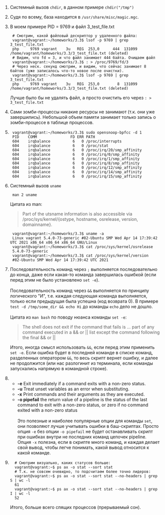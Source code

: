 1. Системный вызов `chdir`, в данном примере `chdir("/tmp")`


2. Судя по всему, база находится в `/usr/share/misc/magic.mgc`.


3. В моем примере PID = 9769 и файл 3_test_file.txt
   
        # Смотрим, какой файловый дескриптор у удаленного файла:
        vagrant@vagrant:~/homeworks/3.3$ lsof -p 9769 | grep 3_test_file.txt
        php     9769 vagrant    3u   REG  253,0      444  131099 /home/vagrant/homeworks/3.3/3_test_file.txt (deleted)
        # Видим, что fd = 3, и что файл занимает 444 байта. Очищаем файл
        vagrant@vagrant:~/homeworks/3.3$ : > /proc/9769/fd/3
        # Через неск. секунд смотрим, и видим, что сейчас занимает 8 байтов (уже записалось что-то новое после очистки).
        vagrant@vagrant:~/homeworks/3.3$ lsof -p 9769 | grep 3_test_file.txt
        php     9769 vagrant    3u   REG  253,0        8  131099 /home/vagrant/homeworks/3.3/3_test_file.txt (deleted)

    Лучше было бы не удалять файл, а просто очистить его через `: > 3_test_file.txt`


4. Сами зомби-процессы никакие ресурсы не занимают (т.к. они уже завершились). Небольшой объем памяти занимает только запись о зомби-процессе в таблице процессов.


5.
        vagrant@vagrant:~/homeworks/3.3$ sudo opensnoop-bpfcc -d 1
        PID    COMM               FD ERR PATH
        604    irqbalance          6   0 /proc/interrupts
        604    irqbalance          6   0 /proc/stat
        604    irqbalance          6   0 /proc/irq/20/smp_affinity
        604    irqbalance          6   0 /proc/irq/0/smp_affinity
        604    irqbalance          6   0 /proc/irq/1/smp_affinity
        604    irqbalance          6   0 /proc/irq/8/smp_affinity
        604    irqbalance          6   0 /proc/irq/12/smp_affinity
        604    irqbalance          6   0 /proc/irq/14/smp_affinity
        604    irqbalance          6   0 /proc/irq/15/smp_affinity

6. Системный вызов `uname`

        man 2 uname

    Цитата из man:
    
    > Part of the utsname information is also accessible via /proc/sys/kernel/{ostype, hostname, osrelease, version, domainname}.

        vagrant@vagrant:~/homeworks/3.3$ uname -a
        Linux vagrant 5.4.0-73-generic #82-Ubuntu SMP Wed Apr 14 17:39:42 UTC 2021 x86_64 x86_64 x86_64 GNU/Linux
        vagrant@vagrant:~/homeworks/3.3$ cat /proc/sys/kernel/osrelease
        5.4.0-73-generic
        vagrant@vagrant:~/homeworks/3.3$ cat /proc/sys/kernel/version
        #82-Ubuntu SMP Wed Apr 14 17:39:42 UTC 2021

7. Последовательность команд через `;` выполняется последовательно до конца, даже если какая-то команда завершилась ошибкой (если перед этим не было установлено `set -e`).
   <br><br>
   Последовательность команд через `&&` выполняется по принципу логического "И", т.е. каждая следующая команда выполняется, только если предыдущая была успешна (код возврата 0). В примере `test -d /tmp/some_dir && echo Hi` до команды `echo` дело не дошло.
   <br><br>
   Цитата из `man bash` по поводу нюанса команды `set -e`:

   > The shell does not exit if the command that fails is ... part of any command executed in a && or || list except the command following the final && or ||
   
   Итого, иногда смысл использовать `&&`, если перед этим применить `set -e`. Если ошибка будет в последней команде в списке команд, разделенных оператором `&&`, то весь скрипт вернет ошибку, и далее не продолжится (или нас разлогинит из терминала, если команды запускались напрямую в командной строке).


8. - **-e**  Exit immediately if a command exits with a non-zero status.
   - **-u**  Treat unset variables as an error when substituting.
   - **-x**  Print commands and their arguments as they are executed.
   - **-o pipefail**     the return value of a pipeline is the status of
                           the last command to exit with a non-zero status,
                           or zero if no command exited with a non-zero status
   <br><br>
   Это полезные и наиболее популярные опции для команды `set`, они позволяют лучше учитывать ошибки в баш-скриптах. Просто опция `-e` без опции `-o pipefail` не будет останавливать скрипт при ошибках внутри не последних команд цепочек pipeline. Опция `-x` полезна, если в скрипте много команд, и каждая делает свой вывод, чтобы легче понимать, какой вывод относится к какой команде.
     

9.
         # Смотрим визуально, каких статусов больше:
         vagrant@vagrant:~$ ps ax -o stat --sort stat
         # Т.к. не совсем очевидно, то подсчитаем более точно лидеров:
         vagrant@vagrant:~$ ps ax -o stat --sort stat --no-headers | grep S | wc -l
         61
         vagrant@vagrant:~$ ps ax -o stat --sort stat --no-headers | grep I | wc -l
         52

   Итого, больше всего спящих процессов (прерываемый сон).